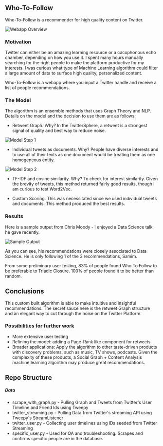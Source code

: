 ## Who-To-Follow

Who-To-Follow is a recommender for high quality content on Twitter. 

![Webapp Overview](http://s9.postimg.org/5emdyfd4f/overview.jpg)

### Motivation

Twitter can either be an amazing learning resource or a cacophonous echo chamber, depending on how you use it. I spent many hours manually searching for the right people to make the platform productive for my interests. I was curious what type of Machine Learning algorithm could filter a large amount of data to surface high quality, personalized content.

Who-To-Follow is a webapp where you input a Twitter handle and receive a list of people recommendations. 


### The Model

The algorithm is an ensemble methods that uses Graph Theory and NLP. Details on the model and the decision to use them are as follows:

* Retweet Graph. Why? In the TwitterSphere, a retweet is a strongest signal of quality and best way to reduce noise.

![Model Step 1](http://i64.tinypic.com/an07zk.jpg)

* Individual tweets as documents. Why?  People have diverse interests and to use all of their texts as one document would be treating them as one homogeneous entity. 

![Model Step 2](http://s10.postimg.org/5n1b1w4fd/Image_Step_2.jpg)

* TF-IDF and cosine similarity. Why? To check for interest similarity. Given the brevity of tweets, this method returned fairly good results, though I am curious to test Word2Vec. 

* Custom Scoring. This was necessitated since we used individual tweets and documents. This method produced the best results. 

### Results

Here is a sample output from Chris Moody - I enjoyed a Data Science talk he gave recently.

![Sample Output](http://s14.postimg.org/uxr1iyhhd/Sample_output.jpg)

As you can see, his recommendations were closely associated to Data Science. He is only following 1 of the 3 recommendations, Samim. 

From some preliminary user testing, 83% of people found Who To Follow to be preferable to Triadic Closure. 100% of people found it to be better than random. 

## Conclusions

This custom built algorithm is able to make intuitive and insightful recommendations. The secret sauce here is the retweet Graph structure and an elegant way to cut through the noise on the Twitter Platform. 

### Possibilities for further work

* More extensive user testing
* Refining the model: adding a Page-Rank like component for retweets 
* Broader applications: Apply the algorithm to other taste-driven products with discovery problems, such as music, TV shows, podcasts. Given the complexity of these products, a Social Graph + Content Analysis machine learning algorithm may produce great recommendations.

## Repo Structure

##### Data
* scrape_with_graph.py - Pulling Graph and Tweets from Twitter's User Timeline and Friend Ids using Tweepy
* twitter_streaming.py - Pulling Data from Twitter's streaming API using Tweepy's StreamListener
* twitter_user.py - Collecting user timelines using IDs seeded from Twitter Streaming
* specific_user.py - Used for QA and troubleshooting. Scrapes and confirms specific people are in the database. 




